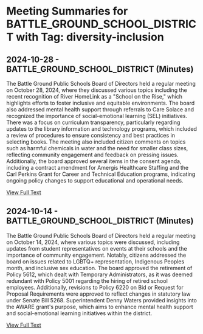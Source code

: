 # Meeting Summaries for BATTLE_GROUND_SCHOOL_DISTRICT with Tag: diversity-inclusion

## 2024-10-28 - BATTLE_GROUND_SCHOOL_DISTRICT (Minutes)

The Battle Ground Public Schools Board of Directors held a regular meeting on October 28, 2024, where they discussed various topics including the recent recognition of River HomeLink as a "School on the Rise," which highlights efforts to foster inclusive and equitable environments. The board also addressed mental health support through referrals to Care Solace and recognized the importance of social-emotional learning (SEL) initiatives. There was a focus on curriculum transparency, particularly regarding updates to the library information and technology programs, which included a review of procedures to ensure consistency and best practices in selecting books. The meeting also included citizen comments on topics such as harmful chemicals in water and the need for smaller class sizes, reflecting community engagement and feedback on pressing issues. Additionally, the board approved several items in the consent agenda, including a contract amendment for Amergis Healthcare Staffing and the Carl Perkins Grant for Career and Technical Education programs, indicating ongoing policy changes to support educational and operational needs.

[View Full Text](https://raw.githubusercontent.com/VoronoiPerspectives/WashingtonStateSchoolBoardExplorer/refs/heads/main/data/countries/usa/states/wa/counties/clark/school_boards/battle_ground_school_district/2024/2024-10-28-minutes.txt)

## 2024-10-14 - BATTLE_GROUND_SCHOOL_DISTRICT (Minutes)

The Battle Ground Public Schools Board of Directors held a regular meeting on October 14, 2024, where various topics were discussed, including updates from student representatives on events at their schools and the importance of community engagement. Notably, citizens addressed the board on issues related to LGBTQ+ representation, Indigenous Peoples month, and inclusive sex education. The board approved the retirement of Policy 5612, which dealt with Temporary Administrators, as it was deemed redundant with Policy 5001 regarding the hiring of retired school employees. Additionally, revisions to Policy 6220 on Bid or Request for Proposal Requirements were approved to reflect changes in statutory law under Senate Bill 5268. Superintendent Denny Waters provided insights into the AWARE grant's purpose, which aims to enhance mental health support and social-emotional learning initiatives within the district.

[View Full Text](https://raw.githubusercontent.com/VoronoiPerspectives/WashingtonStateSchoolBoardExplorer/refs/heads/main/data/countries/usa/states/wa/counties/clark/school_boards/battle_ground_school_district/2024/2024-10-14-minutes.txt)

